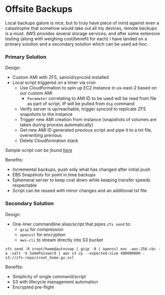 # Offsite Backups
Local backups galore is nice, but to truly have piece of mind against even a catastrophe that somehow would take out all my devices, remote backups is a must.
AWS provides several storage services, and after some extensive testing (along with weighing cost/benefit for each) I have landed on a primary solution and a secondary solution which can be used ad-hoc.

### Primary Solution
Design:
- Custom AMI with ZFS, sanoid/syncoid installed
- Local script triggered on a timer via cron
  - Use Cloudformation to spin up EC2 instance in us-east-2 based on our custom AMI
    - `Parameter` correlating to AMI ID to be used will be read from file as part of script, IP will be pulled from `dig` command
  - Verify server is up/reachable, trigger syncoid to replicate ZFS snapshots to the instance
  - Trigger new AMI creation from instance (snapshots of volumes are taken during process automatically)
  - Get new AMI ID generated previous script and pipe it to a txt file, overwriting previous
  - Delete Cloudformation stack

*Sample script can be found [here](./cloud/zcloud_back.sh)*

Benefits:
- Incremental backups, push only what has changed after initial push
- EBS Snapshots for point in time backups
- Ephemeral server to keep cost down while keeping transfer speeds respectable
- Script can be reused with minor changes and an additional txt file

### Secondary Solution
Design:
- One-liner commandline alias/script that pipes `zfs send` to:
  - `gzip` for compression
  - `openssl` for encryption
  - `aws-cli` to stream directly into S3 bucket
 ```
 zfs send -R zroot/home@autosnap | gzip -9 | openssl enc -aes-256-cbc -a -salt -k SomePassword | aws s3 cp --expected-size 400000000 - s3://zfs-repo/zroot_home.gz.ssl
 ```

 Benefits:
 - Simplicity of single command/script
 - S3 with lifecycle management automation
 - Encrypted pre-flight
